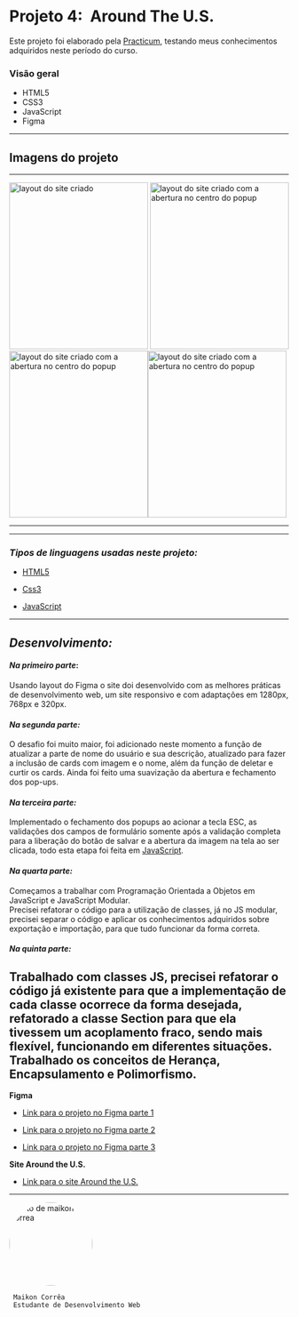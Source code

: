 # Projeto 4:  Around The U.S.

Este projeto foi elaborado pela [Practicum](https://practicum.com/pt-bra/), testando meus conhecimentos adquiridos neste período do curso.

### Visão geral
* HTML5
* CSS3
* JavaScript
* Figma


---
## Imagens do projeto
---

<img
  src="https://user-images.githubusercontent.com/121962633/234721233-3e44a41b-8813-47dd-865f-ada711ba1af4.png" alt= "layout do site criado" width=250px
  height=300px/> <img
  src="https://user-images.githubusercontent.com/121962633/234721319-e9add515-f32d-4c6a-bf99-b0bea65a58fa.png" alt= "layout do site criado com a abertura no centro do popup" width=250px
  height=300px/><img
  src="https://user-images.githubusercontent.com/121962633/241353351-7308044b-d346-4414-8b2b-3d0e7f93de36.png" alt= "layout do site criado com a abertura no centro do popup" width=250px
  height=300px/><img
  src="https://user-images.githubusercontent.com/121962633/241353392-855fbcd5-bf0e-42a1-8d69-170c2cfe6752.png" alt= "layout do site criado com a abertura no centro do popup" width=250px
  height=300px/>

---
---
### _Tipos de linguagens usadas neste projeto:_

* [HTML5](https://www.w3schools.com/html/)

* [Css3](https://www.w3schools.com/css/default.asp)

* [JavaScript](https://www.w3schools.com/js/DEFAULT.asp)

---
## _Desenvolvimento:_
#### _Na primeiro parte_:
Usando layout do Figma o site doi desenvolvido com as melhores práticas de desenvolvimento web, um site responsivo e com adaptações em 1280px, 768px e 320px.

#### _Na segunda parte:_
O desafio foi muito maior, foi adicionado neste momento a função de atualizar a parte de nome do usuário e sua descrição, atualizado para fazer a inclusão de cards com imagem e o nome, além da função de deletar e curtir os cards. Ainda foi feito uma suavização da abertura e fechamento dos pop-ups.

#### _Na terceira parte:_
Implementado o fechamento dos popups ao acionar a tecla ESC, as validações dos campos de formulário somente após a validação completa para a liberação do botão de salvar e a abertura da imagem na tela ao ser clicada, todo esta etapa foi feita em [JavaScript](https://www.w3schools.com/js/DEFAULT.asp).

#### _Na quarta parte:_
Começamos a trabalhar com Programação Orientada a Objetos em  JavaScript e JavaScript Modular. <br>
Precisei refatorar o código para a utilização de classes, já no JS modular, precisei separar o código e aplicar os conhecimentos adquiridos sobre exportação e importação, para que tudo funcionar da forma correta.

#### _Na quinta parte:_
Trabalhado com classes JS, precisei refatorar o código já existente para que a implementação de cada classe ocorrece da forma desejada, refatorado a classe Section para que ela tivessem um acoplamento fraco, sendo mais flexível, funcionando em diferentes situações.
Trabalhado os conceitos de Herança, Encapsulamento e Polimorfismo.
---

**Figma**

* [Link para o projeto no Figma parte 1](https://www.figma.com/file/XfB6BSINvliub43JgKza1e/WEB.-Sprint-4.-Around-The-U.S.-desktop-%2B-mobile-pt)

* [Link para o projeto no Figma parte 2](https://www.figma.com/file/UEBC9WrjCqc74O4zfGn8ed/Web_Brief_Sprint_5_PT-%7C-Ao-redor-dos-E.U.A-%7C-desktop-%2B-mobile?type=design&node-id=0-1&t=CQda8aXfbfsR36ld-0)

* [Link para o projeto no Figma parte 3](https://www.figma.com/file/2lYBAAE2NJmfoD2q5j710S/Web_Brief_Sprint_6_PT-%7C-Ao-redor-dos-E.U.A?type=design&node-id=0-1&t=lO92YXwpumviEFUw-0)

**Site Around the U.S.**

* [Link para o site Around the U.S.](https://maikoncorrea.github.io/web_project_4_ptbr/)
---
<img style="width:150px ; border-radius:50%" src="https://user-images.githubusercontent.com/121962633/224591932-aa530ce2-d507-4d6c-a467-b618587e2202.jpeg" alt="foto de maikon correa">

     Maikon Corrêa
     Estudante de Desenvolvimento Web
